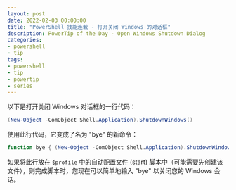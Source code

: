 ```yaml
---
layout: post
date: 2022-02-03 00:00:00
title: "PowerShell 技能连载 - 打开关闭 Windows 的对话框"
description: PowerTip of the Day - Open Windows Shutdown Dialog
categories:
- powershell
- tip
tags:
- powershell
- tip
- powertip
- series
---
```

以下是打开关闭 Windows 对话框的一行代码：

```powershell
(New-Object -ComObject Shell.Application).ShutdownWindows()
```

使用此行代码，它变成了名为 "bye" 的新命令：

```powershell
function bye { (New-Object -ComObject Shell.Application).ShutdownWindows() }
```

如果将此行放在 `$profile` 中的自动配置文件 (start) 脚本中（可能需要先创建该文件），则完成脚本时，您现在可以简单地输入 "bye" 以关闭您的 Windows 会话。

<!--本文国际来源：[Open Windows Shutdown Dialog](https://community.idera.com/database-tools/powershell/powertips/b/tips/posts/10-open-windows-shutdown-dialog)-->

